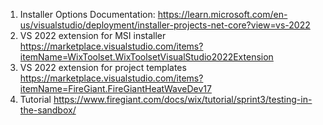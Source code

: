 
1. Installer Options Documentation: https://learn.microsoft.com/en-us/visualstudio/deployment/installer-projects-net-core?view=vs-2022
2. VS 2022 extension for MSI installer https://marketplace.visualstudio.com/items?itemName=WixToolset.WixToolsetVisualStudio2022Extension
3. VS 2022 extension for project templates https://marketplace.visualstudio.com/items?itemName=FireGiant.FireGiantHeatWaveDev17
4. Tutorial https://www.firegiant.com/docs/wix/tutorial/sprint3/testing-in-the-sandbox/